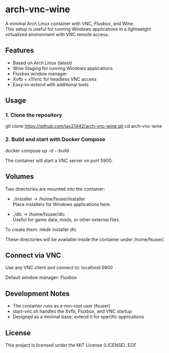 # arch-vnc-wine

A minimal Arch Linux container with VNC, Fluxbox, and Wine.  
This setup is useful for running Windows applications in a lightweight virtualized environment with VNC remote access.

## Features
- Based on Arch Linux (latest)
- Wine Staging for running Windows applications
- Fluxbox window manager
- Xvfb + x11vnc for headless VNC access
- Easy-to-extend with additional tools

## Usage

### 1. Clone the repository
git clone https://github.com/jay21442/arch-vnc-wine.git
cd arch-vnc-wine

### 2. Build and start with Docker Compose
docker compose up -d --build

The container will start a VNC server on port 5900.

## Volumes

Two directories are mounted into the container:

- ./installer → /home/fsuser/installer  
  Place installers for Windows applications here.

- ./dlc → /home/fsuser/dlc  
  Useful for game data, mods, or other external files.

To create them:
mkdir installer dlc

These directories will be available inside the container under /home/fsuser/.

## Connect via VNC

Use any VNC client and connect to:
localhost:5900

Default window manager: Fluxbox

## Development Notes
- The container runs as a non-root user (fsuser)
- start-vnc.sh handles the Xvfb, Fluxbox, and VNC startup
- Designed as a minimal base; extend it for specific applications

## License
This project is licensed under the MIT License (LICENSE).
EOF
